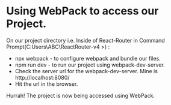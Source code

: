 <h1> Using WebPack to access our Project. </h1>

On our project directory i.e. Inside of React-Router in Command Prompt(C:Users\ABC\ReactRouter-v4 >) :

<ul>
  <li>npx webpack - to configure webpack and bundle our files. </li>
  <li> npm run dev - to run our project using webpack-dev-server. </li>
  <li> Check the server url for the webpack-dev-server. Mine is http://localhost:8080/</li>
  <li> Hit the url in the browser. </li>
</ul>

<p>Hurrah! The project is now being accessed using WebPack.</p>





